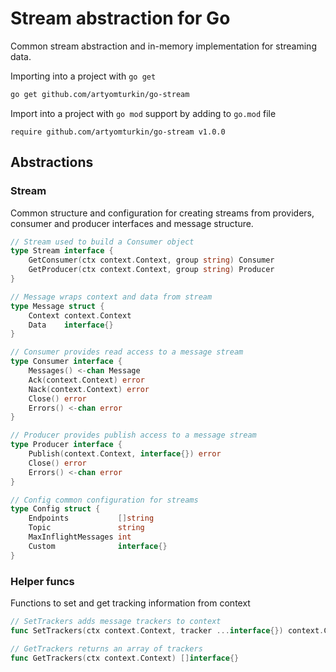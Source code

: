 # Stream abstraction for Go

Common stream abstraction and in-memory implementation for streaming data.

Importing into a project with `go get`
```sh
go get github.com/artyomturkin/go-stream
```

Import into a project with `go mod` support by adding to `go.mod` file
```
require github.com/artyomturkin/go-stream v1.0.0
```

## Abstractions

### Stream
Common structure and configuration for creating streams from providers, consumer and producer interfaces and message structure.

```go
// Stream used to build a Consumer object
type Stream interface {
	GetConsumer(ctx context.Context, group string) Consumer
	GetProducer(ctx context.Context, group string) Producer
}
```
```go
// Message wraps context and data from stream
type Message struct {
	Context context.Context
	Data    interface{}
}
```
```go
// Consumer provides read access to a message stream
type Consumer interface {
	Messages() <-chan Message
	Ack(context.Context) error
	Nack(context.Context) error
	Close() error
	Errors() <-chan error
}
```
```go
// Producer provides publish access to a message stream
type Producer interface {
	Publish(context.Context, interface{}) error
	Close() error
	Errors() <-chan error
}
```
```go
// Config common configuration for streams
type Config struct {
	Endpoints           []string
	Topic               string
	MaxInflightMessages int
	Custom              interface{}
}
```

### Helper funcs

Functions to set and get tracking information from context
```go
// SetTrackers adds message trackers to context
func SetTrackers(ctx context.Context, tracker ...interface{}) context.Context
```
```go
// GetTrackers returns an array of trackers
func GetTrackers(ctx context.Context) []interface{}
```
